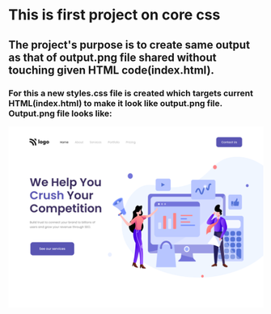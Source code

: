 # This is first project on core css
## The project's purpose is to create same output as that of output.png file shared without touching given HTML code(index.html).
### For this a new styles.css file is created which targets current HTML(index.html) to make it look like output.png file. Output.png file looks like:
![Output expected](output.png)

